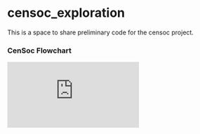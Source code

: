# censoc_exploration

This is a space to share preliminary code for the censoc project. 

### CenSoc Flowchart 

![](https://github.com/caseybreen/censoc_exploration/blob/master/CenSoc%20Flowchart.pdf)
